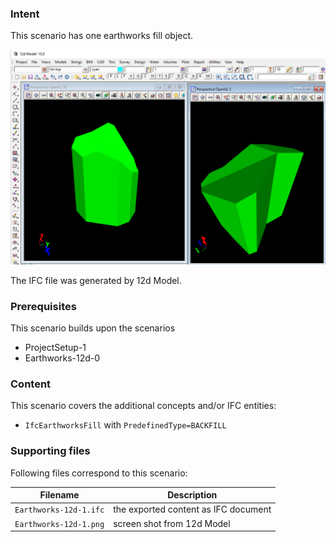
### Intent

This scenario has one earthworks fill object.

![earthworks12d11](../Earthworks-12d-1/Earthworks-12d-1.png  "One IfcEarthworksFill Object") 

The IFC file was generated by 12d Model. 

### Prerequisites

This scenario builds upon the scenarios

- ProjectSetup-1
- Earthworks-12d-0

### Content

This scenario covers the additional concepts and/or IFC entities:

- `IfcEarthworksFill` with `PredefinedType=BACKFILL`

### Supporting files

Following files correspond to this scenario:

| Filename                     | Description                              |
|------------------------------|------------------------------------------|
| `Earthworks-12d-1.ifc`    | the exported content as IFC document     |
| `Earthworks-12d-1.png`    | screen shot from 12d Model               |

